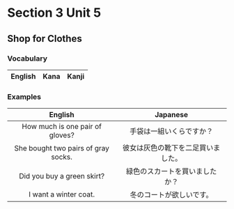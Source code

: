 # Section 3 Unit 5
## Shop for Clothes
### Vocabulary
| English | Kana | Kanji |
|:-------:|:----:|:-----:|

### Examples
| English | Japanese |
|:-------:|:--------:|
| How much is one pair of gloves? | 手袋は一組いくらですか？ |
| She bought two pairs of gray socks. | 彼女は灰色の靴下を二足買いました。 |
| Did you buy a green skirt? | 緑色のスカートを買いましたか？ |
| I want a winter coat. | 冬のコートが欲しいです。 |
